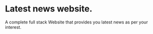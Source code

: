 # Latest news website.

A complete full stack Website that provides you latest news as per your interest.


